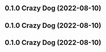 <a name="0.1.0"></a>
## 0.1.0 Crazy Dog (2022-08-10)




<a name="0.1.0"></a>
## 0.1.0 Crazy Dog (2022-08-10)




<a name="0.1.0"></a>
## 0.1.0 Crazy Dog (2022-08-10)




